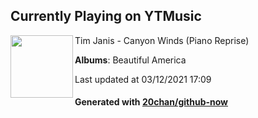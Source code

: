 ## Currently Playing on YTMusic

[<img align="left" width="100" src="https://lh3.googleusercontent.com/6nQI1tPC4VUSmvFgAJnpArhX2p3GwGa_1wE3OKJDumrRoJDJXizjOwGIpLlJ7is4P5noDOJlnNtwnLI">](https://music.youtube.com/watch?v=X5-Uie8HRts)

Tim Janis - Canyon Winds (Piano Reprise)

**Albums**: Beautiful America

Last updated at 03/12/2021 17:09

#### Generated with [20chan/github-now](https://github.com/20chan/github-now)


<!--
**20chan/20chan** is a ✨ _special_ ✨ repository because its `README.md` (this file) appears on your GitHub profile.

Here are some ideas to get you started:

- 🔭 I’m currently working on ...
- 🌱 I’m currently learning ...
- 👯 I’m looking to collaborate on ...
- 🤔 I’m looking for help with ...
- 💬 Ask me about ...
- 📫 How to reach me: ...
- 😄 Pronouns: ...
- ⚡ Fun fact: ...
-->
